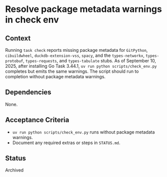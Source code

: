 # Resolve package metadata warnings in check env

## Context
Running `task check` reports missing package metadata for `GitPython`,
`cibuildwheel`, `duckdb-extension-vss`, `spacy`, and the `types-networkx`,
`types-protobuf`, `types-requests`, and `types-tabulate` stubs. As of
September 10, 2025, after installing Go Task 3.44.1, `uv run python
scripts/check_env.py` completes but emits the same warnings. The script
should run to completion without package metadata warnings.

## Dependencies
None.

## Acceptance Criteria
- `uv run python scripts/check_env.py` runs without package metadata warnings.
- Document any required extras or steps in `STATUS.md`.

## Status
Archived
